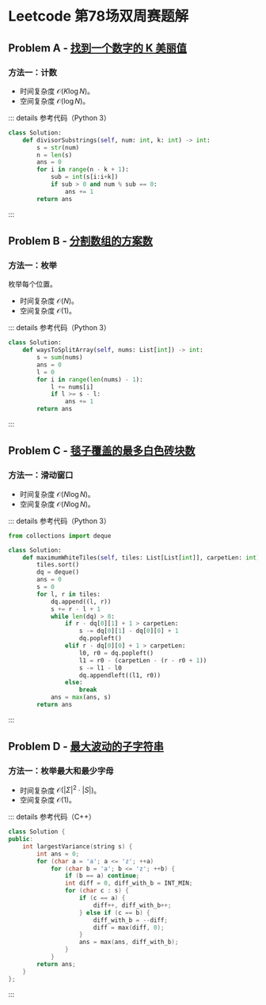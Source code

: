 # Leetcode 第78场双周赛题解

## Problem A - [找到一个数字的 K 美丽值](https://leetcode.cn/problems/find-the-k-beauty-of-a-number/)

### 方法一：计数

- 时间复杂度 $\mathcal{O}(K\log N)$。
- 空间复杂度 $\mathcal{O}(\log N)$。

::: details 参考代码（Python 3）

```python
class Solution:
    def divisorSubstrings(self, num: int, k: int) -> int:
        s = str(num)
        n = len(s)
        ans = 0
        for i in range(n - k + 1):
            sub = int(s[i:i+k])
            if sub > 0 and num % sub == 0:
                ans += 1
        return ans
```

:::

## Problem B - [分割数组的方案数](https://leetcode.cn/problems/number-of-ways-to-split-array/)

### 方法一：枚举

枚举每个位置。

- 时间复杂度 $\mathcal{O}(N)$。
- 空间复杂度 $\mathcal{O}(1)$。

::: details 参考代码（Python 3）

```python
class Solution:
    def waysToSplitArray(self, nums: List[int]) -> int:
        s = sum(nums)
        ans = 0
        l = 0
        for i in range(len(nums) - 1):
            l += nums[i]
            if l >= s - l:
                ans += 1
        return ans
```

:::

## Problem C - [毯子覆盖的最多白色砖块数](https://leetcode.cn/problems/maximum-white-tiles-covered-by-a-carpet/)

### 方法一：滑动窗口

- 时间复杂度 $\mathcal{O}(N\log N)$。
- 空间复杂度 $\mathcal{O}(N\log N)$。

::: details 参考代码（Python 3）

```python
from collections import deque

class Solution:
    def maximumWhiteTiles(self, tiles: List[List[int]], carpetLen: int) -> int:
        tiles.sort()
        dq = deque()
        ans = 0
        s = 0
        for l, r in tiles:
            dq.append((l, r))
            s += r - l + 1
            while len(dq) > 0:
                if r - dq[0][1] + 1 > carpetLen:
                    s -= dq[0][1] - dq[0][0] + 1
                    dq.popleft()
                elif r - dq[0][0] + 1 > carpetLen:
                    l0, r0 = dq.popleft()
                    l1 = r0 - (carpetLen - (r - r0 + 1))
                    s -= l1 - l0
                    dq.appendleft((l1, r0))
                else:
                    break
            ans = max(ans, s)
        return ans
```

:::

## Problem D - [最大波动的子字符串](https://leetcode.cn/problems/substring-with-largest-variance/)

### 方法一：枚举最大和最少字母

- 时间复杂度 $\mathcal{O}(|\Sigma|^2\cdot|S|)$。
- 空间复杂度 $\mathcal{O}(1)$。

::: details 参考代码（C++）

```cpp
class Solution {
public:
    int largestVariance(string s) {
        int ans = 0;
        for (char a = 'a'; a <= 'z'; ++a)
            for (char b = 'a'; b <= 'z'; ++b) {
                if (b == a) continue;
                int diff = 0, diff_with_b = INT_MIN;
                for (char c : s) {
                    if (c == a) {
                        diff++, diff_with_b++;
                    } else if (c == b) {
                        diff_with_b = --diff;
                        diff = max(diff, 0);
                    }
                    ans = max(ans, diff_with_b);
                }
            }
        return ans;
    }
};
```

:::

<Utterances />
